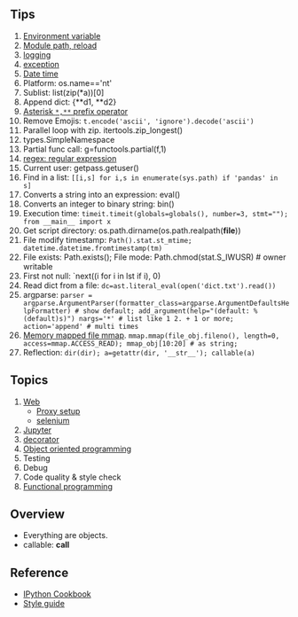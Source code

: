 ## Tips
1. [Environment variable](common.md)
1. [Module path, reload](common.md#modules)
1. [logging](common.md#logging)
1. [exception](common.md#exception)
1. [Date time](common.md#datetime)
1. Platform: os.name=='nt'
1. Sublist: list(zip(*a))[0]
1. Append dict: {**d1, **d2}
1. [Asterisk `*,**` prefix operator](common.md)
1. Remove Emojis: `t.encode('ascii', 'ignore').decode('ascii')`
1. Parallel loop with zip. itertools.zip_longest()
1. types.SimpleNamespace
1. Partial func call: g=functools.partial(f,1)
1. [regex: regular expression](common.md#regex)
1. Current user: getpass.getuser()
1. Find in a list: `[[i,s] for i,s in enumerate(sys.path) if 'pandas' in s]`
1. Converts a string into an expression: eval()
1. Converts an integer to binary string: bin()
1. Execution time: `timeit.timeit(globals=globals(), number=3, stmt=""); from __main__ import x`
1. Get script directory: os.path.dirname(os.path.realpath(__file__))
1. File modify timestamp: `Path().stat.st_mtime; datetime.datetime.fromtimestamp(tm)`
1. File exists: Path.exists(); File mode: Path.chmod(stat.S_IWUSR) # owner writable
1. First not null: `next((i for i in lst if i), 0)
1. Read dict from a file: `dc=ast.literal_eval(open('dict.txt').read())`
1. argparse: `parser = argparse.ArgumentParser(formatter_class=argparse.ArgumentDefaultsHelpFormatter) # show default; add_argument(help="(default: %(default)s)")
    nargs='*' # list like 1 2. + 1 or more; action='append' # multi times`
1. [Memory mapped file mmap](https://realpython.com/python-mmap/). `mmap.mmap(file_obj.fileno(), length=0, access=mmap.ACCESS_READ); mmap_obj[10:20] # as string; `
1. Reflection: `dir(dir); a=getattr(dir, '__str__'); callable(a)`

## Topics
1. [Web](web.md)
   * [Proxy setup](web.md#proxy-setup)
   * [selenium](web.md#selenium)
1. [Jupyter](jupyter.md)
1. [decorator](decorator.md)
1. [Object oriented programming](oop.md)
1. Testing
1. Debug
1. Code quality & style check
1. [Functional programming](functional.md)

## Overview
* Everything are objects.
* callable: __call__



## Reference
* [IPython Cookbook](https://ipython-books.github.io/)
* [Style guide](https://www.analyticsvidhya.com/blog/2020/07/python-style-guide/)

